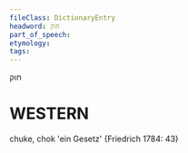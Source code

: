 ```yaml
---
fileClass: DictionaryEntry
headword: חוק
part_of_speech: 
etymology: 
tags: 
---
```

חוק

WESTERN
========

chuke, chok 'ein Gesetz' {Friedrich 1784: 43}